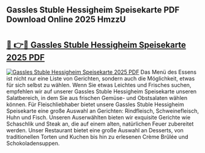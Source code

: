## Gassles Stuble Hessigheim Speisekarte PDF Download Online 2025 HmzzU

# <h2><a href="http://gcckef.nevu.top/?p=Gassles+Stuble+Hessigheim+Speisekarte">🔗 👉🔴 Gassles Stuble Hessigheim Speisekarte 2025 PDF</a></h2>

[![Gassles Stuble Hessigheim Speisekarte 2025 PDF](https://i.imgur.com/dBaPXMq.png)](http://gcckef.nevu.top/?p=Gassles+Stuble+Hessigheim+Speisekarte)
Das Menü des Essens ist nicht nur eine Liste von Gerichten, sondern auch die Möglichkeit, etwas für sich selbst zu wählen. Wenn Sie etwas Leichtes und Frisches suchen, empfehlen wir auf unserer Gassles Stuble Hessigheim Speisekarte unseren Salatbereich, in dem Sie aus frischen Gemüse- und Obstsalaten wählen können. Für Fleischliebhaber bietet unsere Gassles Stuble Hessigheim Speisekarte eine große Auswahl an Gerichten: Rindfleisch, Schweinefleisch, Huhn und Fisch. Unseren Auserwählten bieten wir exquisite Gerichte wie Schaschlik und Steak an, die auf einem alten, natürlichen Feuer zubereitet werden. Unser Restaurant bietet eine große Auswahl an Desserts, von traditionellen Torten und Kuchen bis hin zu erlesenen Crème Brûlée und Schokoladensuppen.

